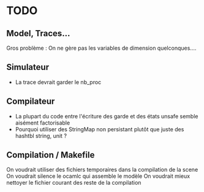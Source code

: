 # TODO

## Model, Traces...

Gros problème : On ne gère pas les variables de dimension quelconques....

## Simulateur

- La trace devrait garder le nb_proc

## Compilateur

- La plupart du code entre l'écriture des garde et des états unsafe semble aisément factorisable
- Pourquoi utiliser des StringMap non persistant plutôt que juste des hashtbl string, unit ?

## Compilation / Makefile

On voudrait utiliser des fichiers temporaires dans la compilation de la scene
On voudrait silence le ocamlc qui assemble le modèle
On voudrait mieux nettoyer le fichier courant des reste de la compilation
